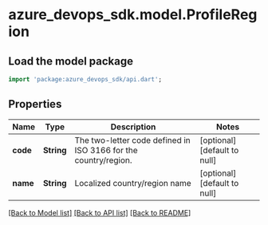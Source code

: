# azure_devops_sdk.model.ProfileRegion

## Load the model package
```dart
import 'package:azure_devops_sdk/api.dart';
```

## Properties
Name | Type | Description | Notes
------------ | ------------- | ------------- | -------------
**code** | **String** | The two-letter code defined in ISO 3166 for the country/region. | [optional] [default to null]
**name** | **String** | Localized country/region name | [optional] [default to null]

[[Back to Model list]](../README.md#documentation-for-models) [[Back to API list]](../README.md#documentation-for-api-endpoints) [[Back to README]](../README.md)


